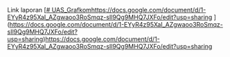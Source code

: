 Link laporan
[[# UAS_Grafkom](https://docs.google.com/document/d/1-EYyR4z95XaI_AZgwaoo3RoSmqz-sIl9Qg9MHQ7JXFo/edit?usp=sharing)https://docs.google.com/document/d/1-EYyR4z95XaI_AZgwaoo3RoSmqz-sIl9Qg9MHQ7JXFo/edit?usp=sharing ](https://docs.google.com/document/d/1-EYyR4z95XaI_AZgwaoo3RoSmqz-sIl9Qg9MHQ7JXFo/edit?usp=sharing)https://docs.google.com/document/d/1-EYyR4z95XaI_AZgwaoo3RoSmqz-sIl9Qg9MHQ7JXFo/edit?usp=sharing
